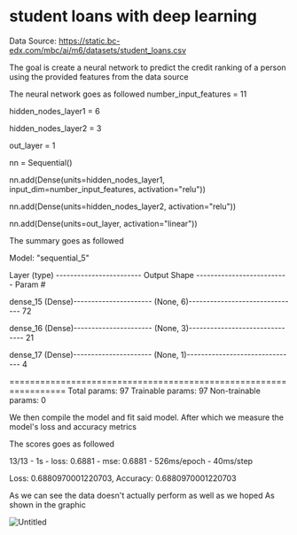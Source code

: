 # student loans with deep learning

Data Source: https://static.bc-edx.com/mbc/ai/m6/datasets/student_loans.csv

The goal is create a neural network to predict the credit ranking of a person using the provided features from the data source 

The neural network goes as followed
number_input_features = 11

hidden_nodes_layer1 = 6

hidden_nodes_layer2 = 3

out_layer = 1

nn = Sequential()

nn.add(Dense(units=hidden_nodes_layer1, input_dim=number_input_features, activation="relu"))

nn.add(Dense(units=hidden_nodes_layer2, activation="relu"))

nn.add(Dense(units=out_layer, activation="linear"))

The summary goes as followed

Model: "sequential_5"

 Layer (type) ------------------------ Output Shape -------------------------- Param #
 
 dense_15 (Dense)---------------------- (None, 6)------------------------------- 72        
                                                                 
 dense_16 (Dense)---------------------- (None, 3)------------------------------- 21        
                                                                 
 dense_17 (Dense)---------------------- (None, 1)-------------------------------  4         
                                                                 
=================================================================
Total params: 97
Trainable params: 97
Non-trainable params: 0

We then compile the model and fit said model.
After which we measure the model's loss and accuracy metrics

The scores goes as followed 

13/13 - 1s - loss: 0.6881 - mse: 0.6881 - 526ms/epoch - 40ms/step

Loss: 0.6880970001220703, Accuracy: 0.6880970001220703

As we can see the data doesn't actually perform as well as we hoped
As shown in the graphic 

![Untitled](https://github.com/msills30/student_loans_with_deep_learning/assets/127795370/ffeca48e-6407-4109-bbc3-071e84c19652)


